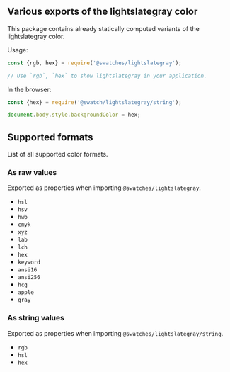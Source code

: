 ## Various exports of the lightslategray color

This package contains already statically computed variants of the lightslategray color.

Usage:
```js
const {rgb, hex} = require('@swatches/lightslategray');

// Use `rgb`, `hex` to show lightslategray in your application.
```

In the browser:
```js
const {hex} = require('@swatch/lightslategray/string');

document.body.style.backgroundColor = hex;
```

## Supported formats


List of all supported color formats.

### As raw values

Exported as properties when importing `@swatches/lightslategray`.

- `hsl`
- `hsv`
- `hwb`
- `cmyk`
- `xyz`
- `lab`
- `lch`
- `hex`
- `keyword`
- `ansi16`
- `ansi256`
- `hcg`
- `apple`
- `gray`

### As string values

Exported as properties when importing `@swatches/lightslategray/string`.

- `rgb`
- `hsl`
- `hex`
